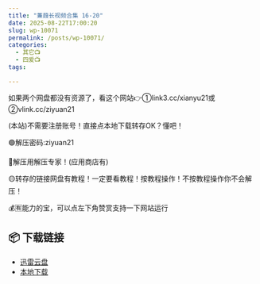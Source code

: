 ```yaml
---
title: "蒹葭长视频合集 16-20"
date: 2025-08-22T17:00:20
slug: wp-10071
permalink: /posts/wp-10071/
categories:
  - 其它📺
  - 四爱📺
tags:

---
```


如果两个网盘都没有资源了，看这个网站👉①link3.cc/xianyu21或②vlink.cc/ziyuan21

(本站)不需要注册账号！直接点本地下载转存OK？懂吧！

🟢解压密码:ziyuan21

🔵解压用解压专家！(应用商店有)

🟡转存的链接网盘有教程！一定要看教程！按教程操作！不按教程操作你不会解压！

💰🈶能力的宝，可以点左下角赞赏支持一下网站运行

## 📦 下载链接
- [迅雷云盘](https://blziyuan21.com/pay-download/10071?key=7c02314892&down_id=0)
- [本地下载](https://blziyuan21.com/pay-download/10071?key=7c02314892&down_id=1)

